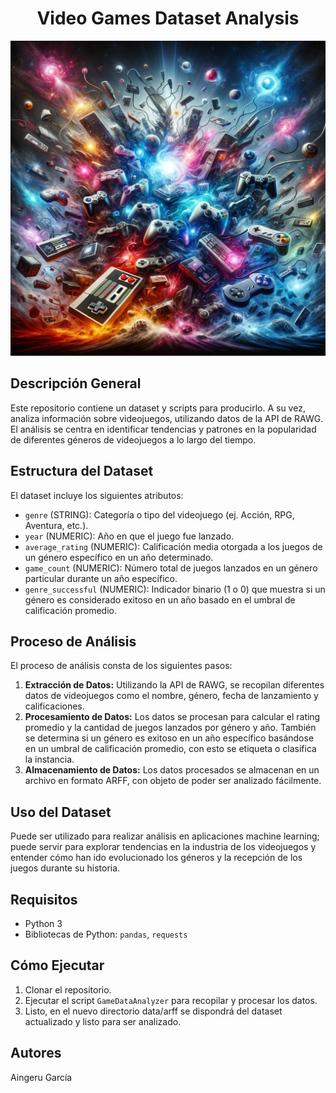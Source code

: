 <div align="center">
  <h1>Video Games Dataset Analysis</h1>
</div>
<div align="center">
  <img src="images/controles.png" width="600" alt="Controles">
</div>

## Descripción General
Este repositorio contiene un dataset y scripts para producirlo. A su vez, analiza información sobre videojuegos, utilizando datos de la API de RAWG. El análisis se centra en identificar tendencias y patrones en la popularidad de diferentes géneros de videojuegos a lo largo del tiempo.

## Estructura del Dataset
El dataset incluye los siguientes atributos:

- `genre` (STRING): Categoría o tipo del videojuego (ej. Acción, RPG, Aventura, etc.).
- `year` (NUMERIC): Año en que el juego fue lanzado.
- `average_rating` (NUMERIC): Calificación media otorgada a los juegos de un género específico en un año determinado.
- `game_count` (NUMERIC): Número total de juegos lanzados en un género particular durante un año específico.
- `genre_successful` (NUMERIC): Indicador binario (1 o 0) que muestra si un género es considerado exitoso en un año basado en el umbral de calificación promedio.

## Proceso de Análisis
El proceso de análisis consta de los siguientes pasos:

1. **Extracción de Datos:** Utilizando la API de RAWG, se recopilan diferentes datos de videojuegos como el nombre, género, fecha de lanzamiento y calificaciones.
2. **Procesamiento de Datos:** Los datos se procesan para calcular el rating promedio y la cantidad de juegos lanzados por género y año. También se determina si un género es exitoso en un año específico basándose en un umbral de calificación promedio, con esto se etiqueta o clasifica la instancia.
3. **Almacenamiento de Datos:** Los datos procesados se almacenan en un archivo en formato ARFF, con objeto de poder ser analizado fácilmente.

## Uso del Dataset
Puede ser utilizado para realizar análisis en aplicaciones machine learning; puede servir para explorar tendencias en la industria de los videojuegos y entender cómo han ido evolucionado los géneros y la recepción de los juegos durante su historia.

## Requisitos
- Python 3
- Bibliotecas de Python: `pandas`, `requests`

## Cómo Ejecutar
1. Clonar el repositorio.
2. Ejecutar el script `GameDataAnalyzer` para recopilar y procesar los datos.
3. Listo, en el nuevo directorio data/arff se dispondrá del dataset actualizado y listo para ser analizado.

## Autores
Aingeru García
